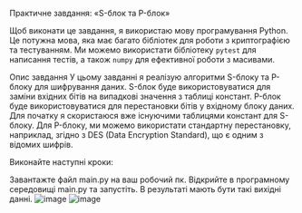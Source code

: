 Практичне завдання:
«S-блок та P-блок»
 

Щоб виконати це завдання, я використаю мову програмування Python. 
Це потужна мова, яка має багато бібліотек для роботи з криптографією та тестуванням. Ми можемо використати бібліотеку `pytest` для написання тестів, а також `numpy` для ефективної роботи з масивами.

Опис завдання
У цьому завданні я реалізую алгоритми S-блоку та P-блоку для шифрування даних. S-блок буде використовуватися для заміни вхідних бітів на випадкові значення з таблиці констант. P-блок буде використовуватися для перестановки бітів у вхідному блоку даних.
Для початку я скористаюся вже існуючими таблицями констант для S-блоку. 
Для P-блоку, ми можемо використати стандартну перестановку, наприклад, згідно з DES (Data Encryption Standard), що є одним з відомих шифрів.

Виконайте наступні кроки:

Завантажте файл main.py на ваш робочий пк.
Відкрийте в програмному середовищі main.py та запустіть.
В результаті мають бути такі вихідні данні.
![image](https://github.com/yvrnk/-5-/assets/153688015/ffa5e6a3-788a-4045-bbef-29d80e2fd645)
![image](https://github.com/yvrnk/-5-/assets/153688015/6f4f1a20-f6de-4ea5-8faa-11161c471515)

